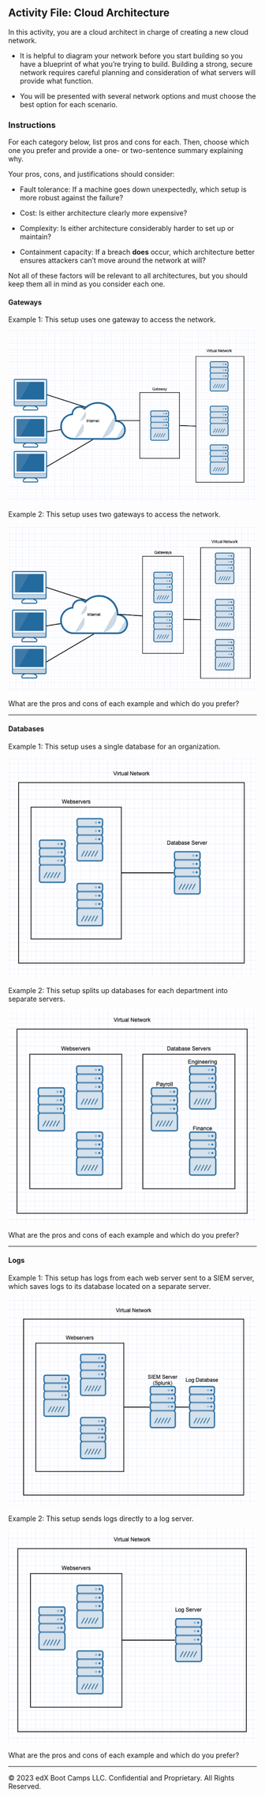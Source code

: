 ## Activity File: Cloud Architecture

In this activity, you are a cloud architect in charge of creating a new cloud network.

- It is helpful to diagram your network before you start building so you have a blueprint of what you’re trying to build. Building a strong, secure network requires careful planning and consideration of what servers will provide what function.

- You will be presented with several network options and must choose the best option for each scenario. 

### Instructions 

For each category below, list pros and cons for each. Then, choose which one you prefer and provide a one- or two-sentence summary explaining why.

Your pros, cons, and justifications should consider:

- Fault tolerance: If a machine goes down unexpectedly, which setup is more robust against the failure?

- Cost: Is either architecture clearly more expensive?

- Complexity: Is either architecture considerably harder to set up or maintain?

- Containment capacity: If a breach **does** occur, which architecture better ensures attackers can’t move around the network at will?

Not all of these factors will be relevant to all architectures, but you should keep them all in mind as you consider each one. 

#### Gateways

Example 1: This setup uses one gateway to access the network.

![](Images/One_gateway.png)

Example 2: This setup uses two gateways to access the network.

![](Images/Two_gateways.png)

What are the pros and cons of each example and which do you prefer?

---

#### Databases

Example 1: This setup uses a single database for an organization.

![](Images/single_database.png)

Example 2: This setup splits up databases for each department into separate servers.

![](Images/Sharding.png)

What are the pros and cons of each example and which do you prefer?

---

#### Logs

Example 1: This setup has logs from each web server sent to a SIEM server, which saves logs to its database located on a separate server. 

![](Images/Splunk_server.png)

Example 2: This setup sends logs directly to a log server. 

![](Images/log_server.png)

What are the pros and cons of each example and which do you prefer?

---

© 2023 edX Boot Camps LLC. Confidential and Proprietary. All Rights Reserved.
